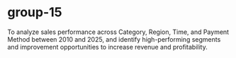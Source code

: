 # group-15
To analyze sales performance across Category, Region, Time, and Payment Method between 2010 and 2025, and identify high-performing segments and improvement opportunities to increase revenue and profitability.
